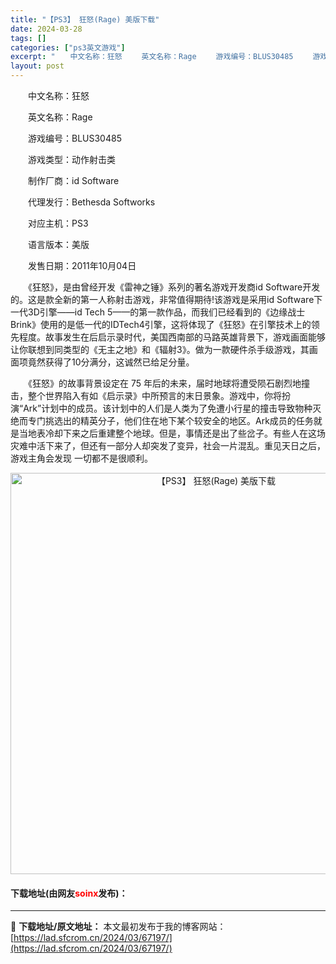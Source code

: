 ```yaml
---
title: "【PS3】 狂怒(Rage) 美版下载"
date: 2024-03-28
tags: []
categories: ["ps3英文游戏"]
excerpt: "　　中文名称：狂怒 　　英文名称：Rage 　　游戏编号：BLUS30485 　　游戏类型：动作射击类 　　制作厂商：id Software 　　代理发行：Bethesda Softworks 　　对应主机：PS3 　　语言版本：美版 　　发售日期：2011年10月04日 　　《狂怒》，是由曾经开发&hellip;"
layout: post
---
```


 <p>　　中文名称：狂怒</p> <p>　　英文名称：Rage</p> <p>　　游戏编号：BLUS30485</p> <p>　　游戏类型：动作射击类</p> <p>　　制作厂商：id Software</p> <p>　　代理发行：Bethesda Softworks</p> <p>　　对应主机：PS3</p> <p>　　语言版本：美版</p> <p>　　发售日期：2011年10月04日</p> <p>　　《狂怒》，是由曾经开发《雷神之锤》系列的著名游戏开发商id Software开发的。这是款全新的第一人称射击游戏，非常值得期待!该游戏是采用id Software下一代3D引擎&mdash;&mdash;id Tech 5&mdash;&mdash;的第一款作品，而我们已经看到的《边缘战士Brink》使用的是低一代的IDTech4引擎，这将体现了《狂怒》在引擎技术上的领先程度。故事发生在后启示录时代，美国西南部的马路英雄背景下，游戏画面能够让你联想到同类型的《无主之地》和《辐射3》。做为一款硬件杀手级游戏，其画面项竟然获得了10分满分，这诚然已给足分量。</p> <p>　　《狂怒》的故事背景设定在 75 年后的未来，届时地球将遭受陨石剧烈地撞击，整个世界陷入有如《启示录》中所预言的末日景象。游戏中，你将扮演&ldquo;Ark&rdquo;计划中的成员。该计划中的人们是人类为了免遭小行星的撞击导致物种灭绝而专门挑选出的精英分子，他们住在地下某个较安全的地区。Ark成员的任务就是当地表冷却下来之后重建整个地球。但是，事情还是出了些岔子。有些人在这场灾难中活下来了，但还有一部分人却突发了变异，社会一片混乱。重见天日之后，游戏主角会发现 一切都不是很顺利。</p> <p align="center"><img align="" border="0" src="https://lad.sfcrom.cn/wp-content/uploads/2024/03/20240328_66051b42d157b.jpg" width="642" alt="【PS3】 狂怒(Rage) 美版下载" /></p> <p><h4>下载地址(由网友<font color="red">soinx</font>发布)：</h4></p> 

---
📖 **下载地址/原文地址：** 本文最初发布于我的博客网站：[https://lad.sfcrom.cn/2024/03/67197/](https://lad.sfcrom.cn/2024/03/67197/)

